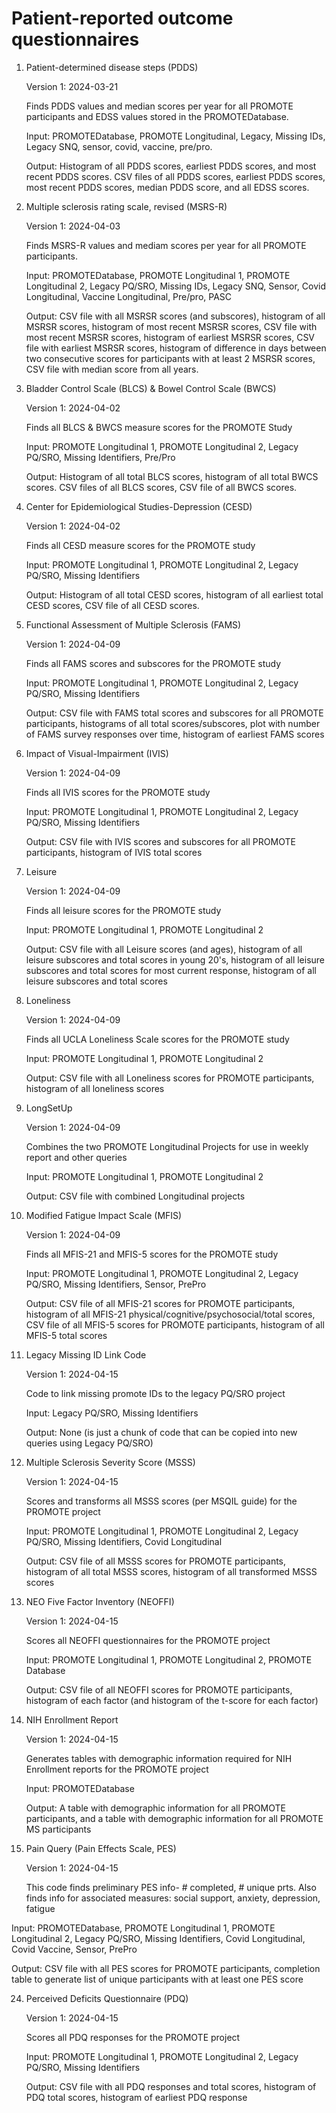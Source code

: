 # Patient-reported outcome questionnaires

1. Patient-determined disease steps (PDDS)

   Version 1: 2024-03-21

   Finds PDDS values and median scores per year for all PROMOTE participants and EDSS values stored in the PROMOTEDatabase.

   Input: PROMOTEDatabase, PROMOTE Longitudinal, Legacy, Missing IDs, Legacy SNQ, sensor, covid, vaccine, pre/pro.

   Output: Histogram of all PDDS scores, earliest PDDS scores, and most recent PDDS scores. CSV files of all PDDS scores, earliest PDDS scores, most recent PDDS scores, median PDDS score, and all EDSS scores.

2. Multiple sclerosis rating scale, revised (MSRS-R)

   Version 1: 2024-04-03

   Finds MSRS-R values and mediam scores per year for all PROMOTE participants.

   Input: PROMOTEDatabase, PROMOTE Longitudinal 1, PROMOTE Longitudinal 2, Legacy PQ/SRO, Missing IDs, Legacy SNQ, Sensor, Covid Longitudinal, Vaccine Longitudinal, Pre/pro, PASC

   Output: CSV file with all MSRSR scores (and subscores), histogram of all MSRSR scores, histogram of most recent MSRSR scores, CSV file with most recent MSRSR scores, histogram of earliest MSRSR scores, CSV file with earliest MSRSR scores, histogram of difference in days between two consecutive scores for participants with at least 2 MSRSR scores, CSV file with median score from all years. 

4. Bladder Control Scale (BLCS) & Bowel Control Scale (BWCS)

   Version 1: 2024-04-02

   Finds all BLCS & BWCS measure scores for the PROMOTE Study

   Input: PROMOTE Longitudinal 1, PROMOTE Longitudinal 2, Legacy PQ/SRO, Missing Identifiers, Pre/Pro

   Output: Histogram of all total BLCS scores, histogram of all total BWCS scores. CSV files of all BLCS scores, CSV file of all BWCS scores.

5. Center for Epidemiological Studies-Depression (CESD)

   Version 1: 2024-04-02

   Finds all CESD measure scores for the PROMOTE study

   Input: PROMOTE Longitudinal 1, PROMOTE Longitudinal 2, Legacy PQ/SRO, Missing Identifiers

   Output: Histogram of all total CESD scores, histogram of all earliest total CESD scores, CSV file of all CESD scores.

6. Functional Assessment of Multiple Sclerosis (FAMS)

   Version 1: 2024-04-09

   Finds all FAMS scores and subscores for the PROMOTE study

   Input: PROMOTE Longitudinal 1, PROMOTE Longitudinal 2, Legacy PQ/SRO, Missing Identifiers

   Output: CSV file with FAMS total scores and subscores for all PROMOTE participants, histograms of all total scores/subscores, plot with number of FAMS survey responses over time, histogram of earliest FAMS scores

7. Impact of Visual-Impairment (IVIS)

   Version 1: 2024-04-09

   Finds all IVIS scores for the PROMOTE study

   Input: PROMOTE Longitudinal 1, PROMOTE Longitudinal 2, Legacy PQ/SRO, Missing Identifiers

   Output: CSV file with IVIS scores and subscores for all PROMOTE participants, histogram of IVIS total scores

8. Leisure

   Version 1: 2024-04-09

   Finds all leisure scores for the PROMOTE study
   
   Input: PROMOTE Longitudinal 1, PROMOTE Longitudinal 2

   Output: CSV file with all Leisure scores (and ages), histogram of all leisure subscores and total scores in young 20's, histogram of all leisure subscores and total scores for most current response, histogram of all leisure subscores and total scores

9. Loneliness
   
   Version 1: 2024-04-09

   Finds all UCLA Loneliness Scale scores for the PROMOTE study

   Input: PROMOTE Longitudinal 1, PROMOTE Longitudinal 2

   Output: CSV file with all Loneliness scores for PROMOTE participants, histogram of all loneliness scores

11. LongSetUp

    Version 1: 2024-04-09

    Combines the two PROMOTE Longitudinal Projects for use in weekly report and other queries

    Input: PROMOTE Longitudinal 1, PROMOTE Longitudinal 2

    Output: CSV file with combined Longitudinal projects

13. Modified Fatigue Impact Scale (MFIS)

    Version 1: 2024-04-09

    Finds all MFIS-21 and MFIS-5 scores for the PROMOTE study

    Input: PROMOTE Longitudinal 1, PROMOTE Longitudinal 2, Legacy PQ/SRO, Missing Identifiers, Sensor, PrePro

    Output: CSV file of all MFIS-21 scores for PROMOTE participants, histogram of all MFIS-21 physical/cognitive/psychosocial/total scores, CSV file of all MFIS-5 scores for PROMOTE participants, histogram of all MFIS-5 total scores

15. Legacy Missing ID Link Code

    Version 1: 2024-04-15

    Code to link missing promote IDs to the legacy PQ/SRO project

    Input: Legacy PQ/SRO, Missing Identifiers

    Output: None (is just a chunk of code that can be copied into new queries using Legacy PQ/SRO)

17. Multiple Sclerosis Severity Score (MSSS)

    Version 1: 2024-04-15

    Scores and transforms all MSSS scores (per MSQIL guide) for the PROMOTE project

    Input: PROMOTE Longitudinal 1, PROMOTE Longitudinal 2, Legacy PQ/SRO, Missing Identifiers, Covid Longitudinal

    Output: CSV file of all MSSS scores for PROMOTE participants, histogram of all total MSSS scores, histogram of all transformed MSSS scores

19. NEO Five Factor Inventory (NEOFFI)

    Version 1: 2024-04-15

    Scores all NEOFFI questionnaires for the PROMOTE project

    Input: PROMOTE Longitudinal 1, PROMOTE Longitudinal 2, PROMOTE Database

    Output: CSV file of all NEOFFI scores for PROMOTE participants, histogram of each factor (and histogram of the t-score for each factor)

21. NIH Enrollment Report

    Version 1: 2024-04-15

    Generates tables with demographic information required for NIH Enrollment reports for the PROMOTE project

    Input: PROMOTEDatabase

    Output: A table with demographic information for all PROMOTE participants, and a table with demographic information for all PROMOTE MS participants

23. Pain Query (Pain Effects Scale, PES)

    Version 1: 2024-04-15

    This code finds preliminary PES info- # completed, # unique prts. Also finds info for associated measures: social support, anxiety, depression, fatigue

   Input: PROMOTEDatabase, PROMOTE Longitudinal 1, PROMOTE Longitudinal 2, Legacy PQ/SRO, Missing Identifiers, Covid Longitudinal, Covid Vaccine, Sensor, PrePro

   Output: CSV file with all PES scores for PROMOTE participants, completion table to generate list of unique participants with at least one PES score

24. Perceived Deficits Questionnaire (PDQ)

    Version 1: 2024-04-15

    Scores all PDQ responses for the PROMOTE project

    Input: PROMOTE Longitudinal 1, PROMOTE Longitudinal 2, Legacy PQ/SRO, Missing Identifiers

    Output: CSV file with all PDQ responses and total scores, histogram of PDQ total scores, histogram of earliest PDQ response
